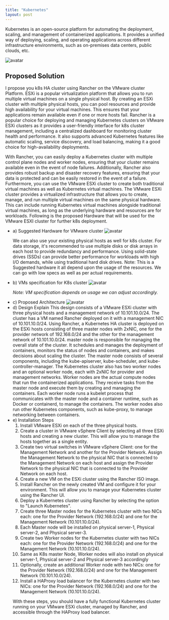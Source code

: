 ```yaml
---
title: "Kubernetes"
layout: post
---
```


Kubernetes is an open-source platform for automating the deployment, scaling, and management of containerized applications. It provides a unified way of deploying, scaling, and operating applications across different infrastructure environments, such as on-premises data centers, public clouds, etc.

<img class="post-image" src="{{ '/assets/media/kubernetes-1.jpg' }}" alt="avatar" onerror="this.style.display='none'">

<h2>Proposed Solution</h2>
I propose you k8s HA cluster using Rancher on the VMware cluster Platform.
ESXi is a popular virtualization platform that allows you to run multiple virtual machines on a single physical host. By creating an ESXi cluster with multiple physical hosts, you can pool resources and provide high availability for your virtual machines. This ensures that your applications remain available even if one or more hosts fail.
Rancher is a popular choice for deploying and managing Kubernetes clusters on VMware ESXi clusters as it provides a user-friendly interface for k8s cluster management, including a centralized dashboard for monitoring cluster health and performance. It also supports advanced Kubernetes features like automatic scaling, service discovery, and load balancing, making it a good choice for high-availability deployments.

With Rancher, you can easily deploy a Kubernetes cluster with multiple control plane nodes and worker nodes, ensuring that your cluster remains available even in the event of node failures. Additionally, Rancher also provides robust backup and disaster recovery features, ensuring that your data is protected and can be easily restored in the event of a failure. 
Furthermore, you can use the VMware ESXi cluster to create both traditional virtual machines as well as Kubernetes virtual machines. The VMware ESXi cluster provides a virtualized infrastructure that allows you to create, manage, and run multiple virtual machines on the same physical hardware. This can include running Kubernetes virtual machines alongside traditional virtual machines, as long as the underlying hardware and resources are for workloads.
Following is the proposed Hardware that will be used for the VMware ESXI cluster for further k8s deployment.

<ul>
  <li>
    <span>a) Suggested Hardware for VMware cluster</span>

<img class="post-image" src="{{ '/assets/media/kubernetes-3.png' }}" alt="avatar" onerror="this.style.display='none'">

We can also use your existing physical hosts as well for k8s cluster.
For data storage, it's recommended to use multiple disks or disk arrays in each host to provide redundancy and performance. Using solid-state drives (SSDs) can provide better performance for workloads with high I/O demands, while using traditional hard disk drives.
Note: This is a Suggested hardware it all depend upon the usage of the resources. We can go with low specs as well as per actual requirements.
  </li>
<li>
  <span>b) VMs specification for K8s cluster</span>

<img class="post-image" src="{{ '/assets/media/kubernetes-4.png' }}" alt="avatar" onerror="this.style.display='none'">

<i>Note: VM specification depends on usage we can adjust accordingly.</i>  
</li>
<li>  
  <span>c) Proposed Architecture</span> 
  <img class="post-image" src="{{ '/assets/media/kubernetes-2.png' }}" alt="avatar" onerror="this.style.display='none'">
</li>  
<li>
  <span>d) Design Explain</span>
  This design consists of a VMware ESXi cluster with three physical hosts and a management network of 10.101.10.0/24. The cluster has a VM named Rancher deployed on it with a management NIC of 10.101.10.0/24. Using Rancher, a Kubernetes HA cluster is deployed on the ESXi hosts consisting of three master nodes with 2xNIC, one for the provider network of 192.168.0/24 and the other for the management network of 10.101.10.0/24. master node is responsible for managing the overall state of the cluster. It schedules and manages the deployment of containers, monitors the status of nodes and containers, and makes decisions about scaling the cluster. The master node consists of several components, including the kube-apiserver, kube-scheduler, and kube-controller-manager.
The Kubernetes cluster also has two worker nodes and an optional worker node, each with 2xNIC for provider and management networks. Worker nodes are the actual compute nodes that run the containerized applications. They receive tasks from the master node and execute them by creating and managing the containers. Each worker node runs a kubelet process that communicates with the master node and a container runtime, such as Docker or containerd, to manage the containers. The worker nodes also run other Kubernetes components, such as kube-proxy, to manage networking between containers.
</li>
<li>
  <span>e) Installation Steps</span>
  <ol>
      <li>Install VMware ESXi on each of the three physical hosts.</li>
      <li>Create a cluster in VMware vSphere Client by selecting all three ESXi hosts and creating a new cluster. This will allow you to manage the hosts together as a single entity.</li>
      <li>Create two virtual switches in VMware vSphere Client: one for the Management Network and another for the Provider Network. Assign the Management Network to the physical NIC that is connected to the Management Network on each host and assign the Provider Network to the physical NIC that is connected to the Provider Network on each host.</li>
      <li>Create a new VM on the ESXi cluster using the Rancher ISO image.</li>
      <li>Install Rancher on the newly created VM and configure it for your environment. This will allow you to manage your Kubernetes cluster using the Rancher UI.</li>
      <li>Deploy a Kubernetes cluster using Rancher by selecting the option to "Launch Kubernetes".</li>
      <li>Create three Master nodes for the Kubernetes cluster with two NICs each: one for the Provider Network (192.168.0/24) and one for the Management Network (10.101.10.0/24).</li>
      <li>Each Master node will be installed on physical server-1, Physical server-2, and Physical server-3.</li>
      <li>Create two Worker nodes for the Kubernetes cluster with two NICs each: one for the Provider Network (192.168.0/24) and one for the Management Network (10.101.10.0/24).</li>
      <li>Same as K8s master Node, Worker nodes will also install on physical server-1, Physical server-2 and Physical server-3 accordingly</li>
      <li>Optionally, create an additional Worker node with two NICs: one for the Provider Network (192.168.0/24) and one for the Management Network (10.101.10.0/24).</li>
      <li>Install a HAProxy load balancer for the Kubernetes cluster with two NICs: one for the Provider Network (192.168.0/24) and one for the Management Network (10.101.10.0/24).</li>
  </ol>

  With these steps, you should have a fully functional Kubernetes cluster running on your VMware ESXi cluster, managed by Rancher, and accessible through the HAProxy load balancer.
</li>
</ul>
